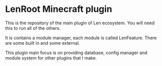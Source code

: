 # LenRoot Minecraft plugin

This is the repository of the main plugin of Len ecosystem. You will need this to run all of the others.

It is contains a module manager, each module is called LenFeature. There are some built in and some external.

This plugin main focus is on providing database, config manager and module system for other plugins that I make.

